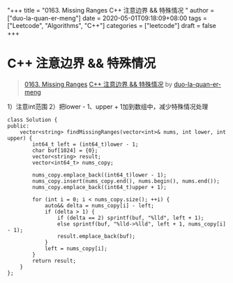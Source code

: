 "+++
title = "0163. Missing Ranges C++ 注意边界 && 特殊情况 "
author = ["duo-la-quan-er-meng"]
date = 2020-05-01T09:18:09+08:00
tags = ["Leetcode", "Algorithms", "C++"]
categories = ["leetcode"]
draft = false
+++

# C++ 注意边界 && 特殊情况

> [0163. Missing Ranges](https://leetcode-cn.com/problems/missing-ranges/)
> [C++ 注意边界 && 特殊情况](https://leetcode-cn.com/problems/missing-ranges/solution/czhu-yi-bian-jie-by-chi-la-quan-er-meng/) by [duo-la-quan-er-meng](https://leetcode-cn.com/u/duo-la-quan-er-meng/)

1）注意int范围
2）把lower - 1、upper + 1加到数组中，减少特殊情况处理

```
class Solution {
public:
    vector<string> findMissingRanges(vector<int>& nums, int lower, int upper) {
        int64_t left = (int64_t)lower - 1;
        char buf[1024] = {0};
        vector<string> result;
        vector<int64_t> nums_copy;

        nums_copy.emplace_back((int64_t)lower - 1);
        nums_copy.insert(nums_copy.end(), nums.begin(), nums.end());
        nums_copy.emplace_back((int64_t)upper + 1);

        for (int i = 0; i < nums_copy.size(); ++i) {
            auto&& delta = nums_copy[i] - left;
            if (delta > 1) {
                if (delta == 2) sprintf(buf, "%lld", left + 1);
                else sprintf(buf, "%lld->%lld", left + 1, nums_copy[i] - 1);
                result.emplace_back(buf);
            }
            left = nums_copy[i];
        }
        return result;
    }
};
```
